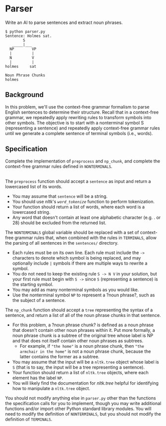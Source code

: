# Parser

Write an AI to parse sentences and extract noun phrases.

```
$ python parser.py
Sentence: Holmes sat.
        S
   _____|___
  NP        VP
  |         |
  N         V
  |         |
holmes     sat

Noun Phrase Chunks
holmes
```

## Background
In this problem, we'll use the context-free grammar formalism to parse English sentences to determine their structure. Recall that in a context-free grammar, we repeatedly apply rewriting rules to transform symbols into other symbols. The objective is to start with a nonterminal symbol S (representing a sentence) and repeatedly apply context-free grammar rules until we generate a complete sentence of terminal symbols (i.e., words). 

## Specification
Complete the implementation of ```preprocess``` and ```np_chunk```, and complete the context-free grammar rules defined in ```NONTERMINALS```.
<br><br>

The ```preprocess``` function should accept a ```sentence``` as input and return a lowercased list of its words.
- You may assume that ```sentence``` will be a string.
- You should use *nltk*'s *```word_tokenize```* function to perform tokenization.
- Your function should return a list of words, where each word is a lowercased string.
- Any word that doesn't contain at least one alphabetic character (e.g. . or 28) should be excluded from the returned list.

The ```NONTERMINALS``` global variable should be replaced with a set of context-free grammar rules that, when combined with the rules in ```TERMINALS```, allow the parsing of all sentences in the ```sentences/``` directory.
- Each rules must be on its own line. Each rule must include the ```->``` characters to denote which symbol is being replaced, and may optionally include ```|``` symbols if there are multiple ways to rewrite a symbol.
- You do not need to keep the existing rule ```S -> N V``` in your solution, but your first rule must begin with ```S ->``` since ```S``` (representing a sentence) is the starting symbol.
- You may add as many nonterminal symbols as you would like.
- Use the nonterminal symbol ```NP``` to represent a ?noun phrase?, such as the subject of a sentence.

The ```np_chunk``` function should accept a ```tree``` representing the syntax of a sentence, and return a list of all of the noun phrase chunks in that sentence.
- For this problem, a ?noun phrase chunk? is defined as a noun phrase that doesn't contain other noun phrases within it. Put more formally, a noun phrase chunk is a subtree of the original tree whose label is NP and that does not itself contain other noun phrases as subtrees.
    - For example, if ```"the home"``` is a noun phrase chunk, then ```"the armchair in the home"``` is not a noun phrase chunk, because the latter contains the former as a subtree.
- You may assume that the input will be a ```nltk.tree``` object whose label is ```S``` (that is to say, the input will be a tree representing a sentence).
- Your function should return a list of ```nltk.tree``` objects, where each element has the label ```NP```.
- You will likely find the documentation for *nltk.tree* helpful for identifying how to manipulate a ```nltk.tree``` object.

You should not modify anything else in ```parser.py``` other than the functions the specification calls for you to implement, though you may write additional functions and/or import other Python standard library modules. You will need to modify the definition of ```NONTERMINALS```, but you should not modify the definition of ```TERMINALS```.